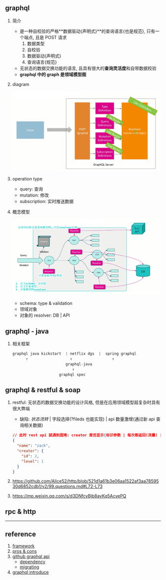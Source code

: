 ## graphql

1. 简介

   - 是一种自校验的严格**数据驱动{声明式}**的查询语言{也是规范}, 只有一个端点, 且是 POST 请求
     1. 数据类型
     2. 自校验
     3. 数据驱动{声明式}
     4. 查询语言{规范}
   - 无状态的数据交换功能的语言, 且具有很大的**查询灵活度**和自带数据校验
   - **graphql 中的 graph 是领域模型图**

2. diagram

   ![avatar](/static/image/graphql-layout.png)

3. operation type

   - query: 查询
   - mutation: 修改
   - subscription: 实时推送数据

4. 概念模型

   ![avatar](/static/image/docs-flow.png)

   - schema: type & validation
   - 领域对象
   - 对象的 resolver: DB | API

## graphql - java

1. 相关框架

   ```js
   graphql java kickstart  | netflix dgs  |  spring graphql
         ↑                   ↑                  ↑
                           graphql-java
                              ↑
                        graphql spec
   ```

## graphql & restful & soap

1. restful: 无状态的数据交换功能的设计风格, 但是在应用领域模型超复杂时具有很大弊端

   - 缺陷: _状态流转_ | 字段选择(?fileds 也能实现) | api 数量激增(通过新 api 查询相关数据)

   ```json
   // 此时 rest api 就遇到困难: creator 是否显示{标识参数 | 每次都返回(流量) | 通过新api返回 creator(项目维护)}
   {
     "name": "zack",
     "creator": {
       "id": 2,
       "level": 1
     }
   }
   ```

2. https://github.com/Alice52/http/blob/521d1a61b3e06aa1522af3aa7859530d6852cdb1/v2/99.questions.md#L72-L73
3. https://mp.weixin.qq.com/s/d3DNfcyBjb8ayKq5AcvePQ

## rpc & http

---

## reference

1. [framework](https://github.com/Alice52/graphql/issues/3)
2. [pros & cons](https://github.com/Alice52/graphql/issues/51)
3. [github graphql api](https://docs.github.com/en/graphql)
   - [dependency](https://ivangoncharov.github.io/graphql-voyager/)
   - [migrating](https://docs.github.com/en/graphql/guides/migrating-from-rest-to-graphql)
4. [graphql introduce](https://blog.csdn.net/u012206617/article/details/125330474)
